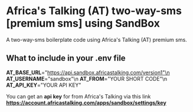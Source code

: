 # Africa's Talking (AT) two-way-sms [premium sms] using SandBox

A two-way-sms boilerplate code using Africa's Talking (AT) premium sms.

## What to include in your .env file

**AT_BASE_URL**="https://api.sandbox.africastalking.com/version1"\n
**AT_USERNAME**="sandbox"\n
**AT_FROM**="YOUR SHORT CODE"\n
**AT_API_KEY**="YOUR API KEY"


You can get an **api key** for from Africa's Talking via this link **https://account.africastalking.com/apps/sandbox/settings/key**
